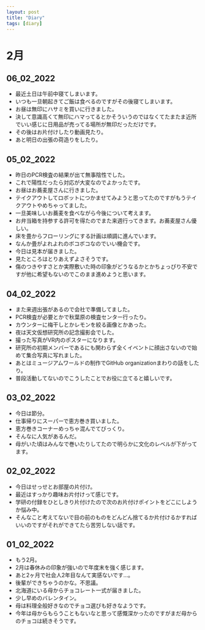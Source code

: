 ```yaml
---
layout: post
title: "Diary"
tags: [diary]
---
```


# 2月
## 06_02_2022
* 最近土日は午前中寝てしまいます。
* いつも一旦朝起きてご飯は食べるのですがその後寝てしまいます。
* お昼は無印にハサミを買いに行きました。
* 決して意識高くて無印にハマってるとかそういうのではなくてたまたま近所でいい感じに日用品が売ってる場所が無印だっただけです。
* その後はお片付けしたり動画見たり。
* あと明日の出張の荷造りをしたり。

## 05_02_2022
* 昨日のPCR検査の結果が出て無事陰性でした。
* これで陽性だったら対応が大変なのでよかったです。
* お昼はお蕎麦屋さんに行きました。
* テイクアウトしてロボットにつかませてみようと思ってたのですがもうテイクアウトやめちゃってました。
* 一旦美味しいお蕎麦を食べながら今後について考えます。
* お弁当箱を持参する許可を得たのでまた来週行ってきます。お蕎麦屋さん優しい。
* 床を畳からフローリングにする計画は順調に進んでいます。
* なんか畳がよれよれのボコボコなのでいい機会です。
* 今日は見本が届きました。
* 見たところはとりあえずよさそうです。
* 傷のつきやすさとか実際敷いた時の印象がどうなるかとかちょっぴり不安ですが他に希望もないのでこのまま進めようと思います。

## 04_02_2022
* また来週出張があるので会社で準備してました。
* PCR検査が必要とかで秋葉原の検査センター行ったり。
* カウンターに梅干しとかレモンを絞る画像とかあった。
* 夜は天文仮想研究所の記念撮影会でした。
* 撮った写真がVR内のポスターになります。
* 研究所の初期メンバーであるにも関わらず全くイベントに顔出さないので始めて集合写真に写れました。
* あとはミュージアムワールドの制作でGitHub organizationまわりの話をしたり。
* 普段活動してないのでこうしたことでお役に立てると嬉しいです。

## 03_02_2022
* 今日は節分。
* 仕事帰りにスーパーで恵方巻き買いました。
* 恵方巻きコーナーめっちゃ混んでてびっくり。
* そんなに人気があるんだ。
* 母がいた頃はみんなで巻いたりしてたので明らかに文化のレベルが下がってます。

## 02_02_2022
* 今日はせっせとお部屋の片付け。
* 最近はすっかり趣味お片付けって感じです。
* 学研の付録をひとしきり片付けたので次のお片付けポイントをどこにしようか悩み中。
* そんなこと考えてないで目の前のものをどんどん捨てるか片付けるかすればいいのですがそれができてたら苦労しない話です。

## 01_02_2022
* もう2月。
* 2月は春休みの印象が強いので年度末を強く感じます。
* あと2ヶ月で社会人2年目なんて実感ないです…。
* 後輩ができちゃうのかな。不思議。
* 北海道にいる母からチョコレート一式が届きました。
* 少し早めのバレンタイン。
* 母は料理全般好きなのでチョコ選びも好きなようです。
* 今年は母からもらうこともないなと思って感慨深かったのですがまだ母からのチョコは続きそうです。
